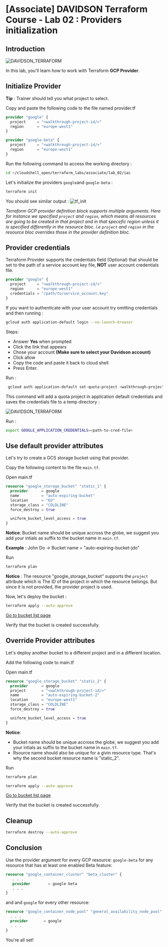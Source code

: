 # [Associate] DAVIDSON Terraform Course - Lab 02 : Providers initialization
## Introduction
![DAVIDSON_TERRAFORM](https://storage.googleapis.com/bkt-public-images/Davidson-Fond%20De%CC%81grade%CC%81.jpg)

In this lab, you'll learn how to work with Terraform **GCP Provider**.

## Initialize Provider

<walkthrough-project-setup></walkthrough-project-setup>

**Tip** : Trainer should tell you what project to select.

Copy and paste the following code to the file named <walkthrough-editor-open-file filePath="cloudshell_open/terraform_labs/associate/lab_02/iac/provider.tf">provider.tf</walkthrough-editor-open-file>

```tf
provider "google" {
  project     = "<walkthrough-project-id/>"
  region      = "europe-west1"
}

provider "google-beta" {
  project     = "<walkthrough-project-id/>"
  region      = "europe-west1"
}
```

Run the following command to access the working directory :
```bash
cd ~/cloudshell_open/terraform_labs/associate/lab_02/iac
```
Let's initialize the providers `google`and `google-beta` :
```bash
terraform init
```
You should see similar output :
![tf_init](https://storage.googleapis.com/bkt-public-images/tf_init.png)

<em>Terraform GCP provider definition block supports multiple arguments. Here for instance we specified `project` and `region`, which means all resources are going to be created in that project and in that specefic region unless it is specified differently in the resource bloc. i.e `project` and `region` in the resource bloc overrides those in the provider definition bloc.</em>

## Provider credentials

Terraform Provider supports the credentials field (Optional) that should be set to the path of a service account key file, **NOT** user account credentials file.
```tf
provider "google" {
  project     = "<walkthrough-project-id/>"
  region      = "europe-west1"
  credentials = "/path/to/service_account.key"
}
```

If you want to authenticate with your user account try omitting credentials and then running :
```bash
gcloud auth application-default login --no-launch-browser
```
Steps:
 - Answer **Yes** when prompted
 - Click the link that appears
 - Chose your account **(Make sure to select your Davidson account)**
 - Click allow
 - Copy the code and paste it back to cloud shell
 - Press Enter.

 Run :
 ```bash
  gcloud auth application-default set-quota-project <walkthrough-project-id/>
 ```

 This command will add a quota project in application default credentials and saves the credentials file to a temp directory :

 ![DAVIDSON_TERRAFORM](https://storage.googleapis.com/bkt-public-images/cred_path.png)

 Run :
 ```bash
 export GOOGLE_APPLICATION_CREDENTIALS=<path-to-cred-file>
 ```

## Use default provider attributes

Let's try to create a GCS storage bucket using that provider.

Copy the following content to the file `main.tf`.

<walkthrough-editor-open-file filePath="cloudshell_open/terraform_labs/associate/lab_02/iac/main.tf">Open main.tf</walkthrough-editor-open-file>

```tf
resource "google_storage_bucket" "static_1" {
  provider      = google
  name          = "auto-expiring-bucket"
  location      = "EU"
  storage_class = "COLDLINE"
  force_destroy = true

  uniform_bucket_level_access = true
}
```
**Notice**: Bucket name should be unique accross the globe, we suggest you add your intials as suffix to the bucket name in `main.tf`.

__Example__ : John Do -> Bucket name = "auto-expiring-bucket-jdo"

Run
```bash
terraform plan
```
**Notice** : The resource "google_storage_bucket" supports the `project` attribute which is The ID of the project in which the resource belongs. But since it is not provided, the provider project is used.

Now, let's deploy the bucket :
```bash
terraform apply --auto-approve
```

[Go to bucket list page](https://console.cloud.google.com/storage/browser?referrer=search&orgonly=true&project=<walkthrough-project-id/>)

Verify that the bucket is created successfully.

## Override Provider attributes

Let's deploy another bucket to a different project and in a different location.

<walkthrough-project-setup></walkthrough-project-setup>

Add the following code to main.tf

<walkthrough-editor-open-file filePath="cloudshell_open/terraform_labs/associate/lab_02/iac/main.tf">Open main.tf</walkthrough-editor-open-file>


```tf
resource "google_storage_bucket" "static_2" {
  provider      = google
  project       = "<walkthrough-project-id/>"
  name          = "auto-expiring-bucket-2"
  location      = "europe-west1"
  storage_class = "COLDLINE"
  force_destroy = true

  uniform_bucket_level_access = true
}
```

**Notice**:
- Bucket name should be unique accross the globe, we suggest you add your intials as suffix to the bucket name in `main.tf`.
- Rsource name should also be unique for a givin resource type. That's why the second bucket resource name is "static_2".

Run
```bash
terraform plan  
```
```bash
terraform apply --auto-approve  
```
[Go to bucket list page](https://console.cloud.google.com/storage/browser?referrer=search&orgonly=true&project=<walkthrough-project-id/>)

Verify that the bucket is created successfully.

## Cleanup

```bash
terraform destroy --auto-approve
```

## Conclusion
Use the provider argument for every GCP resource: `google-beta` for any resource that has at least one enabled Beta feature:
```tf
resource "google_container_cluster" "beta_cluster" {
   . . .
   provider        = google-beta
   . . .
}
```

and and `google` for every other resource:
```tf
resource "google_container_node_pool" "general_availability_node_pool" {
  . . .
  provider       = google
  . . .
}
```

You're all set!

<walkthrough-conclusion-trophy></walkthrough-conclusion-trophy>
